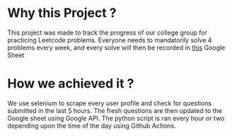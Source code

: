 # Why this Project ?

This project was made to track the progress of our college group for practicing Leetcode problems. Everyone needs to mandatorily solve 4 problems every week, and every solve will then be recorded in [this](https://docs.google.com/spreadsheets/d/1l9VE4AvIkeMqtuDuZ6qW5SKEP84F45DKnKTT6_ZvRKo/edit?usp=sharing) Google Sheet

# How we achieved it ?

We use selenium to scrape every user profile and check for questions submitted in the last 5 hours. The fresh questions are then updated to the Google sheet using Google API. The python script is ran every hour or two depending upon the time of the day using Github Actions.
